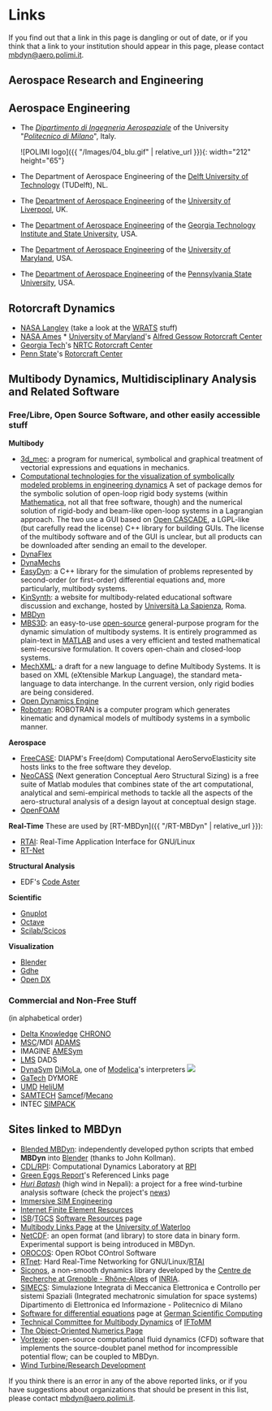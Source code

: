 ---
---
# Links

If you find out that a link in this page is dangling or out of date, or if you think that a link to your institution should appear in this page, please contact </span><a href="mailto:mbdyn@aero.polimi.it">mbdyn@aero.polimi.it</a><span>.</span></p>

## Aerospace Research and Engineering
## Aerospace Engineering

* The [_Dipartimento di Ingegneria Aerospaziale_](http://www.aero.polimi.it/) of the University "[_Politecnico di Milano_](http://www.polimi.it/)", Italy.
  
  ![POLIMI logo]({{ "/Images/04_blu.gif" | relative_url }}){: width="212" height="65"}
  
* The Department of Aerospace Engineering of the [Delft University of Technology](http://www.tudelft.nl/) (TUDelft), NL. 
* The [Department of Aerospace Engineering](http://www.liv.ac.uk/aerospace/) of the [University of Liverpool](http://www.liv.ac.uk/), UK. 
* The [Department of Aerospace Engineering](http://www.ae.gatech.edu/) of the [Georgia Technology Institute and State University](http://www.gatech.edu/), USA. 
* The [Department of Aerospace Engineering](http://www.enae.umd.edu/) of the [University of Maryland](http://www.umd.edu/), USA.
* The [Department of Aerospace Engineering](http://www.aero.psu.edu/) of the [Pennsylvania State University](http://www.psu.edu/), USA.

## Rotorcraft Dynamics

* [NASA Langley](http://www.larc.nasa.gov/) (take a look at the [WRATS](http://sonicboom.larc.nasa.gov/wrats/) stuff) 
* [NASA Ames](http://www.arc.nasa.gov/) \* [University of Maryland](http://www.umd.edu/)'s [Alfred Gessow Rotorcraft Center](http://www.eng.umd.edu/Department_gateways/Rotorcraft.html) 
* [Georgia Tech](http://www.gatech.edu/)'s [NRTC Rotorcraft Center](http://www.ae.gatech.edu/research/windtunnel/expaero/coehome.html) 
* [Penn State](http://www.psu.edu/)'s [Rotorcraft Center](http://www.psu.edu/dept/rcoe/)

## Multibody Dynamics, Multidisciplinary Analysis and Related Software
### Free/Libre, Open Source Software, and other easily accessible stuff
**Multibody**
* [3d\_mec](http://www.imac.unavarra.es/3d_mec/): a program for numerical, symbolical and graphical treatment of vectorial expressions and equations in mechanics. 
* [Computational technologies for the visualization of symbolically modeled problems in engineering dynamics](http://www.mech.gla.ac.uk/~dimf/IGR_website/epsrcproject.html)   A set of package demos for the symbolic solution of open-loop rigid body systems (within [Mathematica](http://www.wolfram.com/products/mathematica/index.html), not all that free software, though) and the numerical solution of rigid-body and beam-like open-loop systems in a Lagrangian approach. The two use a GUI based on [Open CASCADE](http://www.opencascade.org/), a LGPL-like (but carefully read the license) C++ library for building GUIs. The license of the multibody software and of the GUI is unclear, but all products can be downloaded after sending an email to the developer. 
* [DynaFlex](http://real.uwaterloo.ca/~dynaflex/) 
* [DynaMechs](http://dynamechs.sourceforge.net/) 
* [EasyDyn](http://mecara.fpms.ac.be/EasyDyn/): a C++ library for the simulation of problems represented by second-order (or first-order) differential equations and, more particularly, multibody systems. 
* [KinSynth](http://www.dima.uniroma1.it/kinsynth/): a website for multibody-related educational software discussion and exchange, hosted by [Università La Sapienza](http://www.uniroma1.it/), Roma. 
* [MBDyn](http://www.mbdyn.org/) 
* [MBS3D](http://mat21.etsii.upm.es/mbs/): an easy-to-use [open-source](http://www.opensource.org/) general-purpose program for the dynamic simulation of multibody systems. It is entirely programmed as plain-text in [MATLAB](http://www.mathworks.com/) and uses a very efficient and tested mathematical semi-recursive formulation. It covers open-chain and closed-loop systems. 
* [MechXML](http://mat21.etsii.upm.es/mbs/MechXML/mechxml.htm): a draft for a new language to define Multibody Systems. It is based on XML (eXtensible Markup Language), the standard meta-language to data interchange. In the current version, only rigid bodies are being considered. 
* [Open Dynamics Engine](http://ode.org/) 
* [Robotran](http://www.prm.ucl.ac.be/recherche/projets/robotran/): ROBOTRAN is a computer program which generates kinematic and dynamical models of multibody systems in a symbolic manner.

**Aerospace**

* [FreeCASE](http://www.aero.polimi.it/freecase): DIAPM's Free(dom) Computational AeroServoElasticity site hosts links to the free software they develop. 
* [NeoCASS](http://www.neocass.org/) (Next generation Conceptual Aero Structural Sizing) is a free suite of Matlab modules that combines state of the art computational, analytical and semi-empirical methods to tackle all the aspects of the aero-structural analysis of a design layout at conceptual design stage. 
* [OpenFOAM](http://www.opencfd.co.uk/openfoam/)

**Real-Time**
These are used by [RT-MBDyn]({{ "/RT-MBDyn" | relative_url }}):
* [RTAI](http://www.rtai.org/): Real-Time Application Interface for GNU/Linux 
* [RT-Net](http://www.rts.uni-hannover.de/rtnet/)

**Structural Analysis**
* EDF's [Code Aster](http://www.code-aster.org/)

**Scientific**

* [Gnuplot](http://www.gnuplot.info/) 
* [Octave](http://www.octave.org/) 
* [Scilab/Scicos](http://www.scilab.org/)

**Visualization**
* [Blender](http://www.blender.org/) 
* [Gdhe](http://www.laas.fr/~matthieu/gdhe/) 
* [Open DX](http://www.opendx.org/)

### Commercial and Non-Free Stuff
(in alphabetical order)
* [Delta Knowledge](http://www.deltaknowledge.com/) [CHRONO](http://www.deltaknowledge.com/chrono/index.php) 
* [MSC](http://www.mscsoftware.com/)/MDI [ADAMS](http://www.adams.com/) 
* IMAGINE [AMESym](http://www.amesim.com/) 
* [LMS](http://www.lmsintl.com/) DADS 
* [DynaSym](http://www.dynasim.se/) [DiMoLa](http://www.dynasim.se/), one of [Modelica](http://www.modelica.org/)'s interpreters [![](userfiles/images/ModelicaLogoWhite_icon.gif)](http://www.modelica.org/) 
* [GaTech](http://www.gatech.edu/) DYMORE 
* [UMD](http://www.umd.edu/) [HeliUM](http://celi.umd.edu/Celi/ResFD95.html) 
* [SAMTECH](http://www.samtech.fr/) [Samcef](http://www.samtech.fr/products/samcef.htm)/[Mecano](http://www.samtech.fr/products/mecano.htm) 
* INTEC [SIMPACK](http://www.simpack.de/)

## Sites linked to MBDyn
* [Blended MBDyn](http://www.enlightenengineering.com/BlendedMBDyn/): independently developed python scripts that embed **MBDyn** into [Blender](http://www.blender.org/) (thanks to John Kollman). 
* [CDL/RPI](http://www.rpi.edu/~anderk5/lab/links.html): Computational Dynamics Laboratory at [RPI](http://www.rpi.edu/) 
* [Green Eggs Report](http://www.ar.com/ger/ut/dcs/na/content.html)'s Referenced Links page 
* [_Huri Batash_](http://home.gna.org/huribatash/index.html) (high wind in Nepali): a project for a free wind-turbine analysis software (check the project's [news](http://home.gna.org/huribatash/news.html)) 
* [Immersive SIM Engineering](http://www.immersive-sim.de/home_e.html?Links/linksframe_e.html?FEM-Links_e.html) 
* [Internet Finite Element Resources](http://duke.usask.ca/cgi-bin/cgiwrap/macphed/ifer.html?query=mbdyn&Stats=1) 
* [ISB](http://www.isbweb.org/)/[TGCS](http://www.isbweb.org/~tgcs/) [Software Resources](http://www.isbweb.org/~tgcs/software/) page 
* [Multibody Links Page](http://real.uwaterloo.ca/~mbody/) at the [University of Waterloo](http://real.uwaterloo.ca/) 
* [NetCDF](http://www.unidata.ucar.edu/software/netcdf/software.html#MBDyn): an open format (and library) to store data in binary form. Experimental support is being introduced in MBDyn. 
* [OROCOS](http://www.orocos.org/): Open RObot COntrol Software
* [RTnet](http://www.rts.uni-hannover.de/rtnet/links.html): Hard Real-Time Networking for GNU/Linux/[RTAI](http://www.rtai.org/) 
* [Siconos](http://siconos.gforge.inria.fr/), a non-smooth dynamics library developed by the [Centre de Recherche at Grenoble - Rhône-Alpes](http://www.inrialpes.fr/) of [INRIA](http://www.inria.fr/).
* [SIMECS](http://risorse.dei.polimi.it/simecs/links.htm): Simulazione Integrata di Meccanica Elettronica e Controllo per sistemi Spaziali (Integrated mechatronic simulation for space systems)  Dipartimento di Elettronica ed Informazione - Politecnico di Milano 
* [Software for differential equations](http://www.scicomp.uni-erlangen.de/SW/diffequ.html) page at [German Scientific Computing](http://www.scicomp.uni-erlangen.de/) 
* [Technical Committee for Multibody Dynamics](http://iftomm-multibody.org/) of [IFToMM](http://www.iftomm.org/) 
* [The Object-Oriented Numerics Page](http://www.oonumerics.org/oon/) 
* [Vortexje](http://vortexje.org/): open-source computational fluid dynamics (CFD) software that implements the source-doublet panel method for incompressible potential flow; can be coupled to MBDyn. 
* [Wind Turbine/Research Development](http://opensourceecology.org/wiki/Wind_Turbine/Research_Development)

If you think there is an error in any of the above reported links, 
or if you have suggestions about organizations that should be present 
in this list, please contact [mbdyn@aero.polimi.it](mailto:mbdyn@aero.polimi.it).
